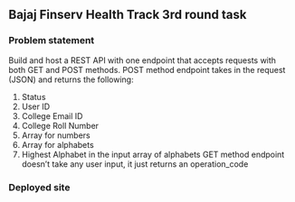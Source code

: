 ## Bajaj Finserv Health Track 3rd round task

### Problem statement

Build and host a REST API with one endpoint that accepts requests with both GET and POST methods.
POST method endpoint takes in the request (JSON) and returns the following:

1. Status
2. User ID
3. College Email ID
4. College Roll Number
5. Array for numbers
6. Array for alphabets
7. Highest Alphabet in the input array of alphabets
   GET method endpoint doesn’t take any user input, it just returns an operation_code

### Deployed site
